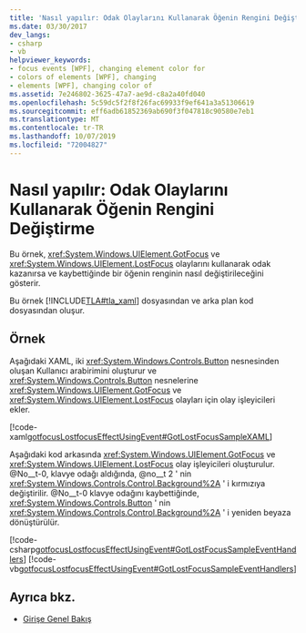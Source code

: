 ```yaml
---
title: 'Nasıl yapılır: Odak Olaylarını Kullanarak Öğenin Rengini Değiştirme'
ms.date: 03/30/2017
dev_langs:
- csharp
- vb
helpviewer_keywords:
- focus events [WPF], changing element color for
- colors of elements [WPF], changing
- elements [WPF], changing color of
ms.assetid: 7e246802-3625-47a7-ae9d-c8a2a40fd040
ms.openlocfilehash: 5c59dc5f2f8f26fac69933f9ef641a3a51306619
ms.sourcegitcommit: eff6adb61852369ab690f3f047818c90580e7eb1
ms.translationtype: MT
ms.contentlocale: tr-TR
ms.lasthandoff: 10/07/2019
ms.locfileid: "72004827"
---
```

# <a name="how-to-change-the-color-of-an-element-using-focus-events"></a>Nasıl yapılır: Odak Olaylarını Kullanarak Öğenin Rengini Değiştirme
Bu örnek, <xref:System.Windows.UIElement.GotFocus> ve <xref:System.Windows.UIElement.LostFocus> olaylarını kullanarak odak kazanırsa ve kaybettiğinde bir öğenin renginin nasıl değiştirileceğini gösterir.  
  
 Bu örnek [!INCLUDE[TLA#tla_xaml](../../../../includes/tlasharptla-xaml-md.md)] dosyasından ve arka plan kod dosyasından oluşur.  
  
## <a name="example"></a>Örnek  
 Aşağıdaki XAML, iki <xref:System.Windows.Controls.Button> nesnesinden oluşan Kullanıcı arabirimini oluşturur ve <xref:System.Windows.Controls.Button> nesnelerine <xref:System.Windows.UIElement.GotFocus> ve <xref:System.Windows.UIElement.LostFocus> olayları için olay işleyicileri ekler.  
  
 [!code-xaml[gotfocusLostfocusEffectUsingEvent#GotLostFocusSampleXAML](~/samples/snippets/csharp/VS_Snippets_Wpf/gotfocusLostfocusEffectUsingEvent/CSharp/Window1.xaml#gotlostfocussamplexaml)]  
  
 Aşağıdaki kod arkasında <xref:System.Windows.UIElement.GotFocus> ve <xref:System.Windows.UIElement.LostFocus> olay işleyicileri oluşturulur.  @No__t-0, klavye odağı aldığında, @no__t 2 ' nin <xref:System.Windows.Controls.Control.Background%2A> ' i kırmızıya değiştirilir.  @No__t-0 klavye odağını kaybettiğinde, <xref:System.Windows.Controls.Button> ' nin <xref:System.Windows.Controls.Control.Background%2A> ' i yeniden beyaza dönüştürülür.  
  
 [!code-csharp[gotfocusLostfocusEffectUsingEvent#GotLostFocusSampleEventHandlers](~/samples/snippets/csharp/VS_Snippets_Wpf/gotfocusLostfocusEffectUsingEvent/CSharp/Window1.xaml.cs#gotlostfocussampleeventhandlers)]
 [!code-vb[gotfocusLostfocusEffectUsingEvent#GotLostFocusSampleEventHandlers](~/samples/snippets/visualbasic/VS_Snippets_Wpf/gotfocusLostfocusEffectUsingEvent/VisualBasic/Window1.xaml.vb#gotlostfocussampleeventhandlers)]  
  
## <a name="see-also"></a>Ayrıca bkz.

- [Girişe Genel Bakış](input-overview.md)
